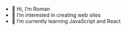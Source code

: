 - 👋 Hi, I’m Roman
- 👀 I’m interested in creating web sites
- 🌱 I’m currently learning JavaScript and React
<!-- - 💞️ I’m looking to collaborate on ...
- 📫 How to reach me ... -->

<!---
Raven737/Raven737 is a ✨ special ✨ repository because its `README.md` (this file) appears on your GitHub profile.
You can click the Preview link to take a look at your changes.
--->
